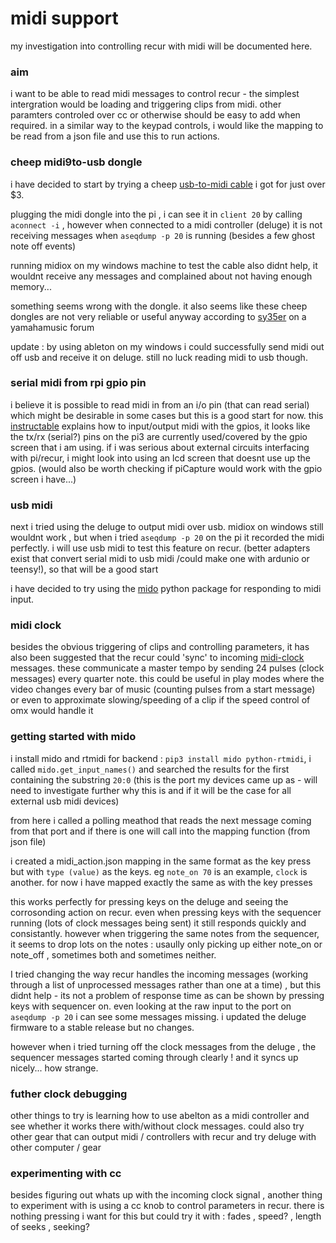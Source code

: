 # midi support

my investigation into controlling recur with midi will be documented here.

### aim

i want to be able to read midi messages to control recur - the simplest intergration would be loading and triggering clips from midi. other paramters controled over cc or otherwise should be easy to add when required. in a similar way to the keypad controls, i would like the mapping to be read from a json file and use this to run actions.

### cheep midi9to-usb dongle

i have decided to start by trying a cheep [usb-to-midi cable] i got for just over $3.

plugging the midi dongle into the pi , i can see it in `client 20` by calling `aconnect -i` , however when connected to a midi controller (deluge) it is not receiving messages when `aseqdump -p 20` is running (besides a few ghost note off events)

running midiox on my windows machine to test the cable also didnt help, it wouldnt receive any messages and complained about not having enough memory...

something seems wrong with the dongle. it also seems like these cheep dongles are not very reliable or useful anyway according to [sy35er] on a yamahamusic forum

update : by using ableton on my windows i could successfully send midi out off usb and receive it on deluge. still no luck reading midi to usb though. 

### serial midi from rpi gpio pin

i believe it is possible to read midi in from an i/o pin (that can read serial) which might be desirable in some cases but this is a good start for now. this [instructable] explains how to input/output midi with the gpios, it looks like the tx/rx (serial?) pins on the pi3 are currently used/covered by the gpio screen that i am using. if i was serious about external circuits interfacing with pi/recur, i might look into using an lcd screen that doesnt use up the gpios. (would also be worth checking if piCapture would work with the gpio screen i have...)

### usb midi

next i tried using the deluge to output midi over usb. midiox on windows still wouldnt work , but when i tried `aseqdump -p 20` on the pi it recorded the midi perfectly. i will use usb midi to test this feature on recur. (better adapters exist that convert serial midi to usb midi /could make one with ardunio or teensy!), so that will be a good start

i have decided to try using the [mido] python package for responding to midi input.

### midi clock

besides the obvious triggering of clips and controlling parameters, it has also been suggested that the recur could 'sync' to incoming [midi-clock] messages. these communicate a master tempo by sending 24 pulses (clock messages) every quarter note. this could be useful in play modes where the video changes every bar of music (counting pulses from a start message) or even to approximate slowing/speeding of a clip if the speed control of omx would handle it 

### getting started with mido

i install mido and rtmidi for backend : `pip3 install mido python-rtmidi`,
i called `mido.get_input_names()` and searched the results for the first containing the substring `20:0` (this is the port my devices came up as - will need to investigate further why this is and if it will be the case for all external usb midi devices)

from here i called a polling meathod that reads the next message coming from that port and if there is one will call into the mapping function (from json file)

i created a midi_action.json mapping in the same format as the key press but with `type (value)` as the keys. eg `note_on 70` is an example, `clock` is another. for now i have mapped exactly the same as with the key presses

this works perfectly for pressing keys on the deluge and seeing the corrosonding action on recur. even when pressing keys with the sequencer running (lots of clock messages being sent) it still responds quickly and consistantly. however when triggering the same notes from the sequencer, it seems to drop lots on the notes : usaully only picking up either note_on or note_off , sometimes both and sometimes neither.

I tried changing the way recur handles the incoming messages (working through a list of unprocessed messages rather than one at a time) , but this didnt help - its not a problem of response time as can be shown by pressing keys with sequencer on. even looking at the raw input to the port on `aseqdump -p 20` i can see some messages missing. i updated the deluge firmware to a stable release but no changes.

however when i tried turning off the clock messages from the deluge , the sequencer messages started coming through clearly ! and it syncs up nicely... how strange.

### futher clock debugging

other things to try is learning how to use abelton as a midi controller and see whether it works there with/without clock messages. could also try other gear that can output midi / controllers with recur and try deluge with other computer / gear 

### experimenting with cc

besides figuring out whats up with the incoming clock signal , another thing to experiment with is using a cc knob to control parameters in recur. there is nothing pressing i want for this but could try it with : fades , speed? , length of seeks , seeking? 




[usb-to-midi cable]: https://www.aliexpress.com/item/Hot-Selling-1pcs-Keyboard-to-PC-USB-MIDI-Cable-Converter-PC-to-Music-Keyboard-Cord-USB/32813475019.html
[instructable]: http://www.instructables.com/id/PiMiDi-A-Raspberry-Pi-Midi-Box-or-How-I-Learned-to/
[mido]: https://mido.readthedocs.io/en/latest/
[midi-clock]: https://en.wikipedia.org/wiki/MIDI_beat_clock
[sy35er]: https://yamahamusicians.com/forum/viewtopic.php?t=8218
